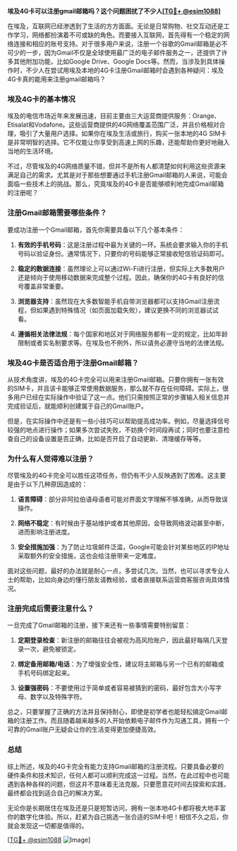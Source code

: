 **埃及4G卡可以注册gmail邮箱吗？这个问题困扰了不少人[[TG💪+ @esim1088](https://t.me/s/esim1088)]**

在埃及，互联网已经渗透到了生活的方方面面。无论是日常购物、社交互动还是工作学习，网络都扮演着不可或缺的角色。而要接入互联网，首先得有一个稳定的网络连接和相应的账号支持。对于很多用户来说，注册一个谷歌的Gmail邮箱是必不可少的一步，因为Gmail不仅是全球使用最广泛的电子邮件服务之一，还提供了许多其他附加功能，比如Google Drive、Google Docs等。然而，当涉及到具体操作时，不少人在尝试用埃及本地的4G卡注册Gmail邮箱时会遇到各种疑问：埃及4G卡真的能用来注册gmail邮箱吗？

### **埃及4G卡的基本情况**

埃及的电信市场近年来发展迅速，目前主要由三大运营商提供服务：Orange、Etisalat和Vodafone。这些运营商提供的4G网络覆盖范围广泛，并且价格相对合理，吸引了大量用户选择。如果你在埃及生活或旅行，购买一张本地的4G SIM卡是非常明智的选择。它不仅能让你享受到高速上网的乐趣，还能帮助你更好地融入当地的生活环境。

不过，尽管埃及的4G网络质量不错，但并不是所有人都清楚如何利用这些资源来满足自己的需求。尤其是对于那些想要通过手机注册Gmail邮箱的人来说，可能会面临一些技术上的挑战。那么，究竟埃及的4G卡是否能够顺利地完成Gmail邮箱的注册呢？

### **注册Gmail邮箱需要哪些条件？**

要成功注册一个Gmail邮箱，首先你需要具备以下几个基本条件：

1. **有效的手机号码**：这是注册过程中最为关键的一环。系统会要求输入你的手机号码以验证身份。通常情况下，只要你的号码能够正常接收短信验证码即可。
   
2. **稳定的数据连接**：虽然理论上可以通过Wi-Fi进行注册，但实际上大多数用户还是倾向于使用移动数据来完成整个过程。因此，确保你的4G卡有良好的信号覆盖非常重要。

3. **浏览器支持**：虽然现在大多数智能手机自带浏览器都可以支持Gmail注册流程，但如果遇到特殊情况（如页面加载失败），建议更换不同的浏览器试试看。

4. **遵循相关法律法规**：每个国家和地区对于网络服务都有一定的规定，比如年龄限制或者实名制要求等。在埃及也不例外，所以请务必遵守当地的法律法规。

### **埃及4G卡是否适合用于注册Gmail邮箱？**

从技术角度讲，埃及的4G卡完全可以用来注册Gmail邮箱。只要你拥有一张有效的SIM卡，并且该卡能够正常使用数据服务，那么就不存在任何障碍。实际上，很多用户已经在实际操作中验证了这一点。他们只需按照正常的步骤输入相关信息并完成验证后，就能顺利创建属于自己的Gmail账户。

但是，在实际操作中还是有一些小技巧可以帮助提高成功率。例如，尽量选择信号较强的地点进行操作；如果多次尝试失败，不妨换个时间段再试；同时也要注意检查自己的设备设置是否正确，比如是否开启了自动更新、清理缓存等等。

### **为什么有人觉得难以注册？**

尽管埃及的4G卡完全可以胜任这项任务，但仍有不少人反映遇到了困难。这主要是由于以下几种原因造成的：

1. **语言障碍**：部分非阿拉伯语母语者可能对界面文字理解不够准确，从而导致误操作。
   
2. **网络不稳定**：有时候由于基站维护或者其他原因，会导致网络波动甚至中断，进而影响注册进度。
   
3. **安全措施加强**：为了防止垃圾邮件泛滥，Google可能会针对某些地区的IP地址采取额外的安全措施，这也会给注册带来一定难度。

面对这些问题，最好的办法就是耐心一点，多尝试几次。当然，也可以寻求专业人士的帮助，比如向身边的懂行朋友请教经验，或者直接联系运营商客服咨询具体情况。

### **注册完成后需要注意什么？**

一旦完成了Gmail邮箱的注册，接下来还有一些事情需要特别留意：

1. **定期登录检查**：新注册的邮箱往往会被视为高风险账户，因此最好每隔几天登录一次，避免被锁定。
   
2. **绑定备用邮箱/电话**：为了增强安全性，建议将主邮箱与另一个已有的邮箱或手机号码绑定起来。
   
3. **设置强密码**：不要使用过于简单或者容易被猜到的密码，最好包含大小写字母、数字以及特殊字符。

总之，只要掌握了正确的方法并且保持耐心，即使是初学者也能轻松搞定Gmail邮箱的注册工作。而且随着越来越多的人开始依赖电子邮件作为沟通工具，拥有一个可靠的Gmail账户无疑会让你的生活变得更加便捷高效。

### **总结**

综上所述，埃及的4G卡完全有能力支持Gmail邮箱的注册流程。只要具备必要的硬件条件和技术知识，任何人都可以顺利完成这一过程。当然，在此过程中也可能遇到各种各样的问题，但这并不意味着无法克服。只要愿意花时间去探索和实践，最终都会找到适合自己的解决方案。

无论你是长期居住在埃及还是只是短暂访问，拥有一张本地4G卡都将极大地丰富你的数字化体验。所以，赶紧为自己挑选一张合适的SIM卡吧！相信不久之后，你就会发现这一切都是值得的。

[[TG💪+ @esim1088](https://t.me/s/esim1088) ![Image](https://i.postimg.cc/4NQfJmqS/Snipaste-2025-05-13-00-14-12.png)]